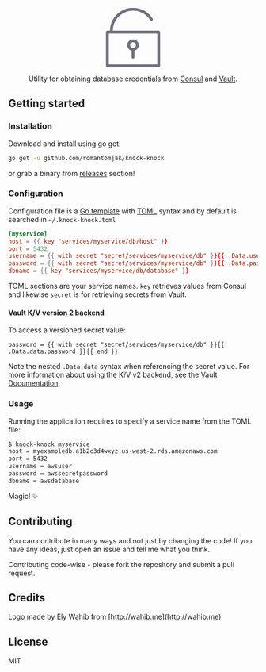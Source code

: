 <p align="center">
    <svg id="Calque_1" width="120" style="enable-background:new 0 0 512 512;" version="1.1" viewBox="0 0 512 512" xml:space="preserve" xmlns="http://www.w3.org/2000/svg" xmlns:xlink="http://www.w3.org/1999/xlink">
        <style type="text/css">
            .st0{fill:#6F707E;}
        </style>
        <g id="XMLID_1_">
            <path class="st0" d="M477.6,196.4H82.2C82.9,101,160.7,23.5,256.3,23.5c61.2,0,116.8,31.2,148.7,83.4   c3.5,5.8,11.1,7.6,16.8,4c5.7-3.5,7.5-11,4-16.8C389.4,34.7,326-0.8,256.3-0.8c-109,0-197.8,88.4-198.5,197.2H35   c-6.7,0-12.2,5.5-12.2,12.2V499c0,6.7,5.5,12.2,12.2,12.2h442.6c6.7,0,12.2-5.5,12.2-12.2V208.6   C489.8,201.8,484.3,196.4,477.6,196.4z M465.4,486.8H47.2v-266h418.2V486.8z" id="XMLID_12_"/>
            <path class="st0" d="M244.1,368.1v56.3c0,6.7,5.5,12.2,12.2,12.2s12.2-5.5,12.2-12.2v-56.3   c21.4-5.5,37.3-24.7,37.3-47.8c0-27.3-22.2-49.5-49.5-49.5s-49.5,22.2-49.5,49.5C206.8,343.4,222.7,362.7,244.1,368.1z    M256.3,295.3c13.8,0,25.1,11.3,25.1,25.1c0,13.8-11.3,25.1-25.1,25.1c-13.8,0-25.1-11.2-25.1-25.1   C231.2,306.6,242.4,295.3,256.3,295.3z" id="XMLID_15_"/>
        </g>
    </svg>
</p>

<p align="center">Utility for obtaining database credentials from <a href="https://github.com/hashicorp/consul">Consul</a> and <a href="https://github.com/hashicorp/vault">Vault</a>.</p>

## Getting started

### Installation

Download and install using go get:

```sh
go get -u github.com/romantomjak/knock-knock
```

or grab a binary from [releases](/releases/latest) section!

### Configuration

Configuration file is a [Go template](https://golang.org/pkg/html/template/) with [TOML](https://en.wikipedia.org/wiki/TOML) syntax and by default is searched in `~/.knock-knock.toml`

```toml
[myservice]
host = {{ key "services/myservice/db/host" }}
port = 5432
username = {{ with secret "secret/services/myservice/db" }}{{ .Data.username }}{{ end }}
password = {{ with secret "secret/services/myservice/db" }}{{ .Data.password }}{{ end }}
dbname = {{ key "services/myservice/db/database" }}
```

TOML sections are your service names. `key` retrieves values from Consul and
likewise `secret` is for retrieving secrets from Vault.

#### Vault K/V version 2 backend

To access a versioned secret value:

```
password = {{ with secret "secret/services/myservice/db" }}{{ .Data.data.password }}{{ end }}
```

Note the nested `.Data.data` syntax when referencing the secret value. For more
information about using the K/V v2 backend, see the [Vault Documentation](https://www.vaultproject.io/docs/secrets/kv/kv-v2/).

### Usage

Running the application requires to specify a service name from the TOML file:

```sh
$ knock-knock myservice
host = myexampledb.a1b2c3d4wxyz.us-west-2.rds.amazonaws.com
port = 5432
username = awsuser
password = awssecretpassword
dbname = awsdatabase
```

Magic! :sparkles:

## Contributing

You can contribute in many ways and not just by changing the code! If you have
any ideas, just open an issue and tell me what you think.

Contributing code-wise - please fork the repository and submit a pull request.

## Credits

Logo made by Ely Wahib from [http://wahib.me](http://wahib.me)

## License

MIT
